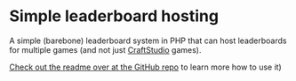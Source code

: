 # Simple leaderboard hosting

A simple (barebone) leaderboard system in PHP that can host leaderboards for multiple games (and not just [CraftStudio](http://craftstud.io) games).

[Check out the readme over at the GitHub repo](https://github.com/florentpoujol/Simpe-Hosted-Leaderboards) to learn more how to use it)